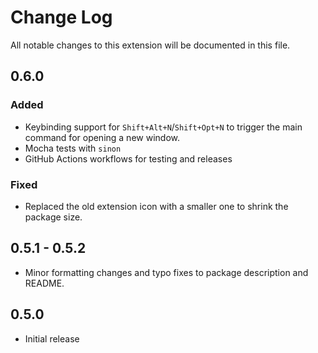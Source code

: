 # Change Log

All notable changes to this extension will be documented in this file.

## 0.6.0

### Added

- Keybinding support for `Shift+Alt+N`/`Shift+Opt+N` to trigger the main command for opening a new
  window.
- Mocha tests with `sinon`
- GitHub Actions workflows for testing and releases

### Fixed

- Replaced the old extension icon with a smaller one to shrink the package size.

## 0.5.1 - 0.5.2

- Minor formatting changes and typo fixes to package description and README.

## 0.5.0

- Initial release
